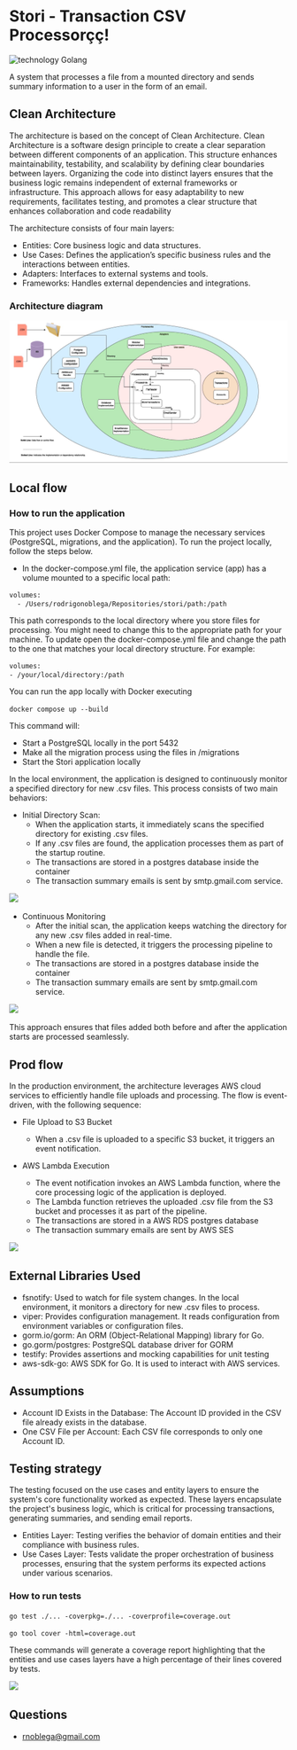 # Stori - Transaction CSV Processorçç!

![technology Golang](https://img.shields.io/badge/technology-Golang-blue.svg)

A system that processes a file from a mounted directory and sends summary information to a user in the form of an email.

## Clean Architecture

The architecture is based on the concept of Clean Architecture. Clean Architecture is a software design principle to create a clear separation between different components of an application. This structure enhances maintainability, testability, and scalability by defining clear boundaries between layers. Organizing the code into distinct layers ensures that the business logic remains independent of external frameworks or infrastructure. This approach allows for easy adaptability to new requirements, facilitates testing, and promotes a clear structure that enhances collaboration and code readability

The architecture consists of four main layers:

- Entities: Core business logic and data structures.
- Use Cases: Defines the application’s specific business rules and the interactions between entities.
- Adapters: Interfaces to external systems and tools.
- Frameworks: Handles external dependencies and integrations.

### Architecture diagram

![](static/StoriCleanArch.jpg)

## Local flow

### How to run the application

This project uses Docker Compose to manage the necessary services (PostgreSQL, migrations, and the application). To run the project locally, follow the steps below.

- In the docker-compose.yml file, the application service (app) has a volume mounted to a specific local path:
```
volumes:
  - /Users/rodrigonoblega/Repositories/stori/path:/path
```
This path corresponds to the local directory where you store files for processing. You might need to change this to the appropriate path for your machine.
To update open the docker-compose.yml file and change the path to the one that matches your local directory structure. For example:
  ```
volumes:
  - /your/local/directory:/path
  ```

You can run the app locally with Docker executing

```docker compose up --build ```

This command will:
- Start a PostgreSQL locally in the port 5432
- Make all the migration process using the files in /migrations
- Start the Stori application locally

In the local environment, the application is designed to continuously monitor a specified directory for new .csv files. This process consists of two main behaviors:

- Initial Directory Scan:
  - When the application starts, it immediately scans the specified directory for existing .csv files.
  - If any .csv files are found, the application processes them as part of the startup routine.
  - The transactions are stored in a postgres database inside the container
  - The transaction summary emails is sent by smtp.gmail.com service.

![](static/StoriLocalDirectoryFlow.jpg)

- Continuous Monitoring
  - After the initial scan, the application keeps watching the directory for any new .csv files added in real-time.
  - When a new file is detected, it triggers the processing pipeline to handle the file.
  - The transactions are stored in a postgres database inside the container
  - The transaction summary emails are sent by smtp.gmail.com service.

![](static/StoriLocalWatcherFlow.jpg)


This approach ensures that files added both before and after the application starts are processed seamlessly.

## Prod flow

In the production environment, the architecture leverages AWS cloud services to efficiently handle file uploads and processing. The flow is event-driven, with the following sequence:

- File Upload to S3 Bucket
    - When a .csv file is uploaded to a specific S3 bucket, it triggers an event notification.
  
- AWS Lambda Execution
    - The event notification invokes an AWS Lambda function, where the core processing logic of the application is deployed.
    - The Lambda function retrieves the uploaded .csv file from the S3 bucket and processes it as part of the pipeline.
    - The transactions are stored in a AWS RDS postgres database
    - The transaction summary emails are sent by AWS SES

![](static/StoriProdAWSFlow.jpg)

## External Libraries Used

- fsnotify: Used to watch for file system changes. In the local environment, it monitors a directory for new .csv files to process.
- viper: Provides configuration management. It reads configuration from environment variables or configuration files.
- gorm.io/gorm: An ORM (Object-Relational Mapping) library for Go.
- go.gorm/postgres: PostgreSQL database driver for GORM
- testify: Provides assertions and mocking capabilities for unit testing
- aws-sdk-go: AWS SDK for Go. It is used to interact with AWS services.

## Assumptions
- Account ID Exists in the Database: The Account ID provided in the CSV file already exists in the database.
- One CSV File per Account: Each CSV file corresponds to only one Account ID.


## Testing strategy

The testing focused on the use cases and entity layers to ensure the system's core functionality worked as expected. These layers encapsulate the project's business logic, which is critical for processing transactions, generating summaries, and sending email reports.

- Entities Layer: Testing verifies the behavior of domain entities and their compliance with business rules.
- Use Cases Layer: Tests validate the proper orchestration of business processes, ensuring that the system performs its expected actions under various scenarios.

### How to run tests

```go test ./... -coverpkg=./... -coverprofile=coverage.out```

```go tool cover -html=coverage.out```

These commands will generate a coverage report highlighting that the entities and use cases layers have a high percentage of their lines covered by tests.

![](static/CodeCoverage.jpg)

## Questions

* [rnoblega@gmail.com](rnoblega@gmail.com)


